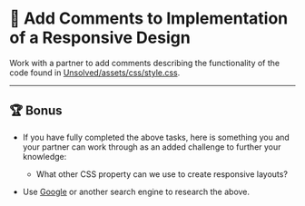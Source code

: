 # 📐 Add Comments to Implementation of a Responsive Design

Work with a partner to add comments describing the functionality of the code found in [Unsolved/assets/css/style.css](./Unsolved/assets/css/style.css).

---

## 🏆 Bonus

* If you have fully completed the above tasks, here is something you and your partner can work through as an added challenge to further your knowledge:

  * What other CSS property can we use to create responsive layouts?

* Use [Google](https://www.google.com) or another search engine to research the above.
